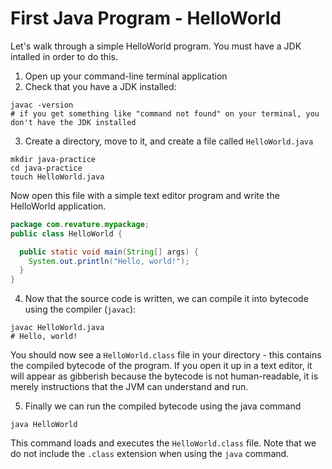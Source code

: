 # First Java Program - HelloWorld
Let's walk through a simple HelloWorld program. You must have a JDK intalled in order to do this.
1) Open up your command-line terminal application
2) Check that you have a JDK installed:

```shell
javac -version
# if you get something like "command not found" on your terminal, you don't have the JDK installed
```

3) Create a directory, move to it, and create a file called `HelloWorld.java`

```shell
mkdir java-practice
cd java-practice
touch HelloWorld.java
```

Now open this file with a simple text editor program and write the HelloWorld application.

```java
package com.revature.mypackage;
public class HelloWorld {

  public static void main(String[] args) {
    System.out.println("Hello, world!");
  }
}
```

4) Now that the source code is written, we can compile it into bytecode using the compiler (`javac`):

```shell
javac HelloWorld.java
# Hello, world!
```

You should now see a `HelloWorld.class` file in your directory - this contains the compiled bytecode of the program. If you open it up in a text editor, it will appear as gibberish because the bytecode is not human-readable, it is merely instructions that the JVM can understand and run.

5) Finally we can run the compiled bytecode using the java command

```shell
java HelloWorld
```

This command loads and executes the `HelloWorld.class` file. Note that we do not include the `.class` extension when using the `java` command.